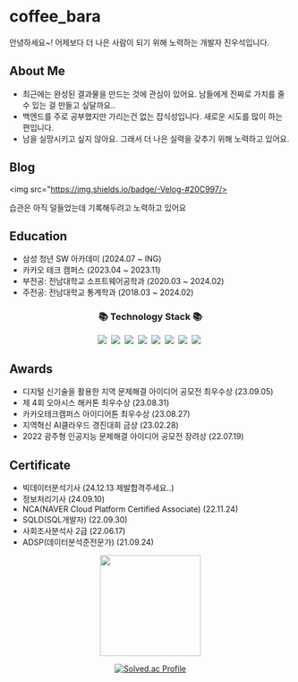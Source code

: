 # coffee_bara
안녕하세요~! 어제보다 더 나은 사람이 되기 위해 노력하는 개발자 진우석입니다.

## About Me

* 최근에는 완성된 결과물을 만드는 것에 관심이 있어요. 남들에게 진짜로 가치를 줄 수 있는 걸 만들고 싶달까요..
* 백엔드를 주로 공부했지만 가리는건 없는 잡식성입니다. 새로운 시도를 많이 하는 편입니다.
* 남을 실망시키고 싶지 않아요. 그래서 더 나은 실력을 갖추기 위해 노력하고 있어요.

## Blog
<img src="https://img.shields.io/badge/-Velog-#20C997/>

습관은 아직 덜들었는데 기록해두려고 노력하고 있어요

## Education
* 삼성 청년 SW 아카데미 (2024.07 ~ ING)
* 카카오 테크 캠퍼스 (2023.04 ~ 2023.11)
* 부전공: 전남대학교 소프트웨어공학과 (2020.03 ~ 2024.02)
* 주전공: 전남대학교 통계학과 (2018.03 ~ 2024.02)

<h3 align="center">📚 Technology Stack 📚</h3>
<p align="center">
  <img src="https://img.shields.io/badge/-Python-blue"/>&nbsp
  <img src="https://img.shields.io/badge/-Nginx-yellowgreen"/>&nbsp
  <img src="https://img.shields.io/badge/-Docker-yellow"/>&nbsp
  <img src="https://img.shields.io/badge/-Git-black"/>&nbsp
  <img src="https://img.shields.io/badge/-Django-green"/>&nbsp
  <img src="https://img.shields.io/badge/-Java-red"/>&nbsp
  <img src="https://img.shields.io/badge/-Spring-gray"/>&nbsp
  <img src="https://img.shields.io/badge/-SQL-orange"/>&nbsp
  
</p>

## Awards
* 디지털 신기술을 활용한 지역 문제해결 아이디어 공모전 최우수상 (23.09.05)
* 제 4회 오아시스 해커톤 최우수상 (23.08.31)
* 카카오테크캠퍼스 아이디어톤 최우수상 (23.08.27)
* 지역혁신 AI클라우드 경진대회 금상 (23.02.28)
* 2022 광주형 인공지능 문제해결 아이디어 공모전 장려상 (22.07.19)

## Certificate
* 빅데이터분석기사 (24.12.13 제발합격주세요..)
* 정보처리기사 (24.09.10)
* NCA(NAVER Cloud Platform Certified Associate) (22.11.24)
* SQLD(SQL개발자) (22.09.30)
* 사회조사분석사 2급 (22.06.17)
* ADSP(데이터분석준전문가) (21.09.24)
  &nbsp;&nbsp;&nbsp;&nbsp;&nbsp;&nbsp;&nbsp;&nbsp;&nbsp;&nbsp;&nbsp;&nbsp;&nbsp;&nbsp;&nbsp;&nbsp;&nbsp;&nbsp;&nbsp;&nbsp;&nbsp;&nbsp;&nbsp;&nbsp;&nbsp;&nbsp;&nbsp;&nbsp;&nbsp;&nbsp;&nbsp;&nbsp;&nbsp;&nbsp;&nbsp;&nbsp;&nbsp;&nbsp;&nbsp;&nbsp;&nbsp;&nbsp;&nbsp;&nbsp;&nbsp;&nbsp;&nbsp;  
<div align="center">

  <img align="center" style="height:180px" src="https://github-readme-stats-delta-five-29.vercel.app/api/?username=jinwooseok&show_icons=true&theme=buefy&count_private=true"/>
  
  [![Solved.ac Profile](http://mazassumnida.wtf/api/v2/generate_badge?boj=jinus7949)](https://solved.ac/jinus7949/)
</div>
